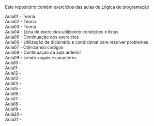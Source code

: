 Este repositório contém exercícios das aulas de Lógica de programação

Aula01 - Teoria<br>
Aula02 - Teoria<br>
Aula03 - Teoria<br>
Aula04 - Lista de exercicios utilizando condições e listas<br>
Aula05 - Continuação dos exercicios<br>
Aula06 - Utilização de dicionário e condicional para resolver problemas<br>
Aula07 - Otimizando códigos<br>
Aula08 - Continuação da aula anterior<br>
Aula09 - Lendo vogais e caracteres<br>
Aula10 -<br>
Aula11 -<br>
Aula12 -<br>
Aula13 -<br>
Aula14 -<br>
Aula15 -<br>
Aula16 -<br>
Aula17 -<br>
Aula18 -<br>
Aula19 -<br>
Aula20 -<br>
Aula21 -<br>
